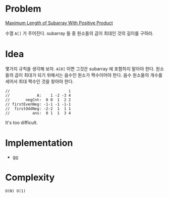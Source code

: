 # Problem

[Maximum Length of Subarray With Positive Product](https://leetcode.com/problems/maximum-length-of-subarray-with-positive-product/)

수열 `A[]` 가 주어진다. subarray 들 중 원소들의 곱이 최대인 것의
길이를 구하라.

# Idea

몇가지 규칙을 생각해 보자. `A[0]` 이면 그것은 subarray 에 포함하지
말아야 한다. 원소들의 곱이 최대가 되기 위해서는 음수인 원소가
짝수이어야 한다. 음수 원소들의 개수를 세어서 최대 짝수인 것을 찾아야
한다.

```
//                          i
//            A:    1 -2 -3 4
//       negCnt:  0 0  1  2 2
// firstEvenNeg: -1-1 -1 -1-1  
//  firstOddNeg: -2-2  1  1 1
//          ans:  0 1  1  3 4

```

It's too difficult.

# Implementation

* [go](a.go)

# Complexity

```
O(N) O(1)
```
